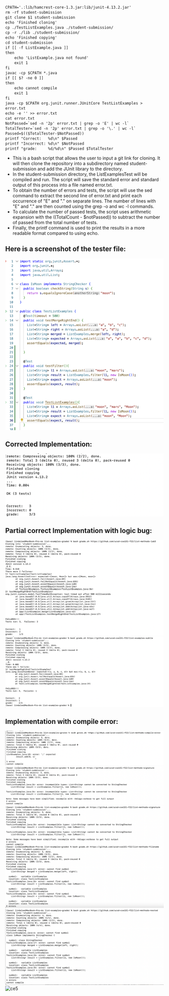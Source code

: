 ```
CPATH='.:lib/hamcrest-core-1.3.jar:lib/junit-4.13.2.jar'
rm -rf student-submission
git clone $1 student-submission
echo 'Finished cloning'
cp ./TestListExamples.java ./student-submission/
cp -r ./lib ./student-submission/
echo 'Finished copying'
cd student-submission
if [[ -f ListExample.java ]]
then
    echo 'ListExample.java not found'
    exit 1
fi 
javac -cp $CPATH *.java
if [[ $? -ne 0 ]]
then
    echo cannot compile
    exit 1
fi
java -cp $CPATH org.junit.runner.JUnitCore TestListExamples > error.txt
echo -e '' >> error.txt
cat error.txt
NotPassed=`sed -n '2p' error.txt | grep -o 'E' | wc -l`
TotalTester=`sed -n '2p' error.txt | grep -o '\.' | wc -l`
Passed=$(($TotalTester-$NotPassed))
printf "Correct:   %d\n" $Passed
printf "Incorrect: %d\n" $NotPassed
printf "grade:     %d/%d\n" $Passed $TotalTester
```

* This is a bash script that allows the user to input a git link for cloning. It will then clone the repository into a subdirectory named student-submission and add the JUnit library to the directory. 
* In the student-submission directory, the ListExamplesTest will be compiled and run. The script will save the standard error and standard output of this process into a file named error.txt.
* To obtain the number of errors and tests, the script will use the sed command to extract the second line of error.txt and print each occurrence of "E" and "." on separate lines. The number of lines with "E" and "." are then counted using the grep -o and wc -l commands.
* To calculate the number of passed tests, the script uses arithmetic expansion with the $(($TotalCount - $notPassed)) to subtract the number of passed from the total number of tests. 
* Finally, the printf command is used to print the results in a more readable format compared to using echo.

## Here is a screenshot of the tester file:
![tester](Images/tester.jpg)
## Corrected Implementation:
![correct](Images/correct.jpg)
## Partial correct Implementation with logic bug:
![pc1](Images/pc1.jpg)
![pc2](Images/pc2.jpg)
## Implementation with compile error:
![ce1](Images/ce1.jpg)
![ce2](Images/ce2.jpg)
![ce3](Images/ce3.jpg)
![ce4](Images/ce4.jpg)
![ce5](Images/ce5.jpg)
